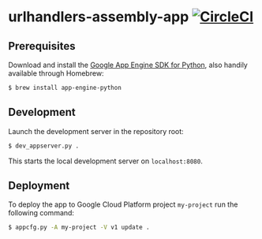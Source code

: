 # urlhandlers-assembly-app [![CircleCI](https://circleci.com/gh/ouspg/urlhandlers-assembly-app.svg?style=shield)](https://circleci.com/gh/ouspg/urlhandlers-assembly-app)

## Prerequisites

Download and install the [Google App Engine SDK for Python](https://cloud.google.com/appengine/downloads#Google_App_Engine_SDK_for_Python), also handily available through Homebrew:

```sh
$ brew install app-engine-python
```

## Development

Launch the development server in the repository root:

```sh
$ dev_appserver.py .
```

This starts the local development server on `localhost:8080`.

## Deployment

To deploy the app to Google Cloud Platform project `my-project` run the following command:

```sh
$ appcfg.py -A my-project -V v1 update .
```
